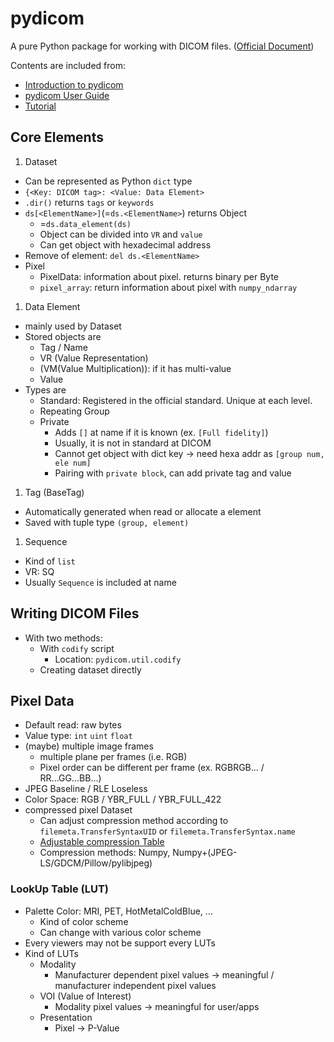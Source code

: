 # pydicom
A pure Python package for working with DICOM files. ([Official Document](https://pydicom.github.io/pydicom/stable/index.html))  
  
Contents are included from:
* [Introduction to pydicom](https://pydicom.github.io/pydicom/stable/old/getting_started.html)
* [pydicom User Guide](https://pydicom.github.io/pydicom/stable/old/pydicom_user_guide.html)
* [Tutorial](https://pydicom.github.io/pydicom/stable/tutorials/index.html)

## Core Elements
1. Dataset
  * Can be represented as Python `dict` type
  * `{<Key: DICOM tag>: <Value: Data Element>`
  * `.dir()` returns `tags` or `keywords`
  * `ds[<ElementName>]`(=`ds.<ElementName>`) returns Object
    * =`ds.data_element(ds)`
    * Object can be divided into `VR` and `value`
    * Can get object with hexadecimal address
  * Remove of element: `del ds.<ElementName>`
  * Pixel
    * PixelData: information about pixel. returns binary per Byte
    * `pixel_array`: return information about pixel with `numpy_ndarray`
1. Data Element
  * mainly used by Dataset
  * Stored objects are
    * Tag / Name
    * VR (Value Representation)
    * (VM(Value Multiplication)): if it has multi-value
    * Value
  * Types are
    * Standard: Registered in the official standard. Unique at each level.
    * Repeating Group
    * Private
      * Adds `[]` at name if it is known (ex. `[Full fidelity]`)
      * Usually, it is not in standard at DICOM
      * Cannot get object with dict key &rarr; need hexa addr as `[group num, ele num]`
      * Pairing with `private block`, can add private tag and value
1. Tag (BaseTag)
  * Automatically generated when read or allocate a element
  * Saved with tuple type `(group, element)`
1. Sequence
  * Kind of `list`
  * VR: SQ
  * Usually `Sequence` is included at name

## Writing DICOM Files
* With two methods:
  * With `codify` script
    * Location: `pydicom.util.codify`
  * Creating dataset directly

## Pixel Data
* Default read: raw bytes
* Value type: `int` `uint` `float`
* (maybe) multiple image frames
  * multiple plane per frames (i.e. RGB)
  * Pixel order can be different per frame (ex. RGBRGB... / RR...GG...BB...)
* JPEG Baseline / RLE Loseless
* Color Space: RGB / YBR\_FULL / YBR\_FULL\_422
* compressed pixel Dataset
  * Can adjust compression method according to `filemeta.TransferSyntaxUID` or `filemeta.TransferSyntax.name`
  * [Adjustable compression Table](https://pydicom.github.io/pydicom/stable/old/image_data_handlers.html#supported-transfer-syntaxes)
  * Compression methods: Numpy, Numpy+(JPEG-LS/GDCM/Pillow/pylibjpeg)

### LookUp Table (LUT)
* Palette Color: MRI, PET, HotMetalColdBlue, ...
  * Kind of color scheme
  * Can change with various color scheme
* Every viewers may not be support every LUTs
* Kind of LUTs
  * Modality
    * Manufacturer dependent pixel values &rarr; meaningful / manufacturer independent pixel values
  * VOI (Value of Interest)
    * Modality pixel values &rarr; meaningful for user/apps
  * Presentation
    * Pixel &rarr; P-Value
